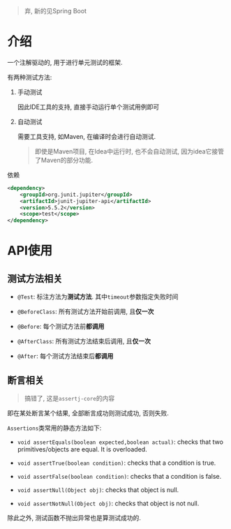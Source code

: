 > 弃, 新的见Spring Boot

# 介绍

一个注解驱动的, 用于进行单元测试的框架. 

有两种测试方法:

1. 手动测试

   因此IDE工具的支持, 直接手动运行单个测试用例即可

2. 自动测试

   需要工具支持, 如Maven, 在编译时会进行自动测试.

   > 即使是Maven项目, 在Idea中运行时, 也不会自动测试, 因为idea它接管了Maven的部分功能.

依赖

```xml
<dependency>
    <groupId>org.junit.jupiter</groupId>
    <artifactId>junit-jupiter-api</artifactId>
    <version>5.5.2</version>
    <scope>test</scope>
</dependency>
```

# API使用

## 测试方法相关

* `@Test`: 标注方法为**测试方法**. 其中`timeout`参数指定失败时间
* `@BeforeClass`: 所有测试方法开始前调用, 且**仅一次**

* `@Before`: 每个测试方法前**都调用**
* `@AfterClass`: 所有测试方法结束后调用, 且**仅一次**
* `@After`: 每个测试方法结束后**都调用**

## 断言相关

> 搞错了, 这是`assertj-core`的内容

即在某处断言某个结果, 全部断言成功则测试成功, 否则失败.

`Assertions`类常用的静态方法如下:

* `void assertEquals(boolean expected,boolean actual)`: checks that two primitives/objects are equal. It is overloaded.

* `void assertTrue(boolean condition)`: checks that a condition is true.

* `void assertFalse(boolean condition)`: checks that a condition is false.

* `void assertNull(Object obj)`: checks that object is null.

* `void assertNotNull(Object obj)`: checks that object is not null.

除此之外, 测试函数不抛出异常也是算测试成功的.

